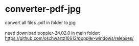 # converter-pdf-jpg
convert all files .pdf in folder to jpg <br><br>
need download poppler-24.02.0 in main folder: <br>
https://github.com/oschwartz10612/poppler-windows/releases/

